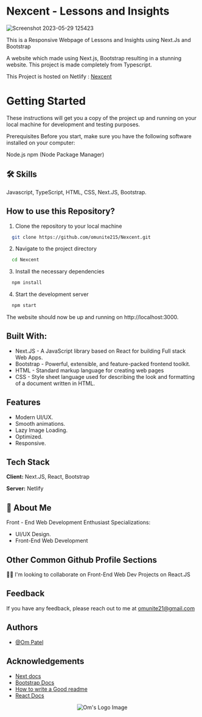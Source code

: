 # Nexcent - Lessons and Insights

![Screenshot 2023-05-29 125423](https://github.com/omunite215/Nexcent/assets/78680563/8a672a28-add5-4c56-8b12-57dfa10505d4)


This is a Responsive Webpage of Lessons and Insights using Next.Js and Bootstrap

A website which made using Next.js, Bootstrap resulting in a stunning website.
This project is made completely from Typescript.

This Project is hosted on Netlify : [Nexcent](https://nexcentbyom.netlify.app/)

# Getting Started
These instructions will get you a copy of the project up and running on your local machine for development and testing purposes.

Prerequisites
Before you start, make sure you have the following software installed on your computer:

Node.js
npm (Node Package Manager)


## 🛠 Skills
Javascript, TypeScript, HTML, CSS, Next.JS, Bootstrap.


## How to use this Repository?

1. Clone the repository to your local machine

```bash
  git clone https://github.com/omunite215/Nexcent.git

```
2. Navigate to the project directory

```bash
  cd Nexcent
```
3. Install the necessary dependencies
```bash
  npm install
```

4. Start the development server
```bash
  npm start
```

The website should now be up and running on http://localhost:3000.

## Built With:

- Next.JS - A JavaScript library based on React for building Full stack Web Apps.
- Bootstrap - Powerful, extensible, and feature-packed frontend toolkit.
- HTML - Standard markup language for creating web pages
- CSS - Style sheet language used for describing the look and formatting of a document written in HTML.

## Features

- Modern UI/UX.
- Smooth animations.
- Lazy Image Loading.
- Optimized.
- Responsive.


## Tech Stack

**Client:** Next.JS, React, Bootstrap

**Server:** Netlify






## 🚀 About Me
Front - End Web Development Enthusiast
Specializations:
- UI/UX Design.
- Front-End Web Development


## Other Common Github Profile Sections

👯‍♀️ I'm looking to collaborate on Front-End Web Dev Projects on React.JS




## Feedback

If you have any feedback, please reach out to me at omunite21@gmail.com


## Authors

- [@Om Patel](https://github.com/omunite215)


## Acknowledgements

 - [Next docs](https://nextjs.org/docs)
 - [Bootstrap Docs](https://getbootstrap.com/docs/5.3/getting-started/introduction/)
 - [How to write a Good readme](https://bulldogjob.com/news/449-how-to-write-a-good-readme-for-your-github-project)
 - [React Docs](https://reactjs.org/)



<p align="center">
  <img src="https://user-images.githubusercontent.com/78680563/214765405-cc734a03-8b4b-4051-be25-77d4b088ea69.png" alt="Om's Logo Image"/>
</p>

